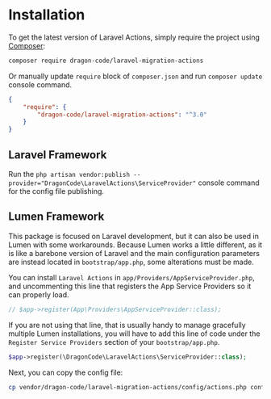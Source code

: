 # Installation

To get the latest version of Laravel Actions, simply require the project using [Composer](https://getcomposer.org):

```bash
composer require dragon-code/laravel-migration-actions
```

Or manually update `require` block of `composer.json` and run `composer update` console command.

```json
{
    "require": {
        "dragon-code/laravel-migration-actions": "^3.0"
    }
}
```

## Laravel Framework

Run the `php artisan vendor:publish --provider="DragonCode\LaravelActions\ServiceProvider"` console command for the config file publishing.

## Lumen Framework

This package is focused on Laravel development, but it can also be used in Lumen with some workarounds. Because Lumen works a little different, as it is like a barebone version of
Laravel and the main configuration parameters are instead located in `bootstrap/app.php`, some alterations must be made.

You can install `Laravel Actions` in `app/Providers/AppServiceProvider.php`, and uncommenting this line that registers the App Service Providers so it can properly load.

```php
// $app->register(App\Providers\AppServiceProvider::class);
```

If you are not using that line, that is usually handy to manage gracefully multiple Lumen installations, you will have to add this line of code under
the `Register Service Providers` section of your `bootstrap/app.php`.

```php
$app->register(\DragonCode\LaravelActions\ServiceProvider::class);
```

Next, you can copy the config file:

```bash
cp vendor/dragon-code/laravel-migration-actions/config/actions.php config/actions.php
```
